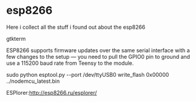 # esp8266
Here i collect all the stuff i found out about the esp8266

gtkterm

ESP8266 supports firmware updates over the same serial interface with a few changes to the setup — you need to pull the GPIO0 pin to ground and use a 115200 baud rate from Teensy to the module.

sudo python esptool.py --port /dev/ttyUSB0  write_flash 0x00000 ../nodemcu_latest.bin

ESPlorer:http://esp8266.ru/esplorer/
